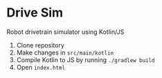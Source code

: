 # Drive Sim
Robot drivetrain simulator using Kotlin/JS

1. Clone repository
2. Make changes in `src/main/kotlin`
3. Compile Kotlin to JS by running `./gradlew build`
4. Open `index.html`
